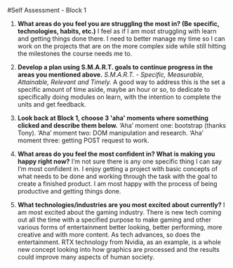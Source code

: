 #Self Assessment - Block 1

1. **What areas do you feel you are struggling the most in? (Be specific, technologies, habits, etc.)**
I feel as if I am most struggling with learn and getting things done there. I need to better manage my time so I can work on the projects that are on the more complex side while still hitting the milestones the course needs me to.


2. **Develop a plan using S.M.A.R.T. goals to continue progress in the areas you mentioned above.** *S.M.A.R.T. - Specific, Measurable, Attainable, Relevant and Timely.*
A good way to address this is the set a specific amount of time aside, maybe an hour or so, to dedicate to specifically doing modules on learn, with the intention to complete the units and get feedback.


3. **Look back at Block 1, choose 3 'aha' moments where something clicked and describe them below.**
‘Aha’ moment one: bootstrap (thanks Tony). ‘Aha’ moment two: DOM manipulation and research. ‘Aha’ moment three: getting POST request to work.


4. **What areas do you feel the most confident in? What is making you happy right now?**
I’m not sure there is any one specific thing I can say I’m most confident in. I enjoy getting a project with basic concepts of what needs to be done and working through the task with the goal to create a finished product. I am most happy with the process of being productive and getting things done.


5. **What technologies/industries are you most excited about currently?**
I am most excited about the gaming industry. There is new tech coming out all the time with a specified purpose to make gaming and other various forms of entertainment better looking, better performing, more creative and with more content. As tech advances, so does the entertainment. RTX technology from Nvidia, as an example, is a whole new concept looking into how graphics are processed and the results could improve many aspects of human society.